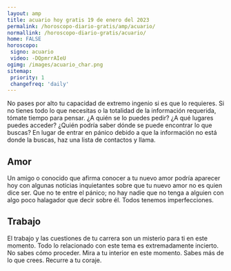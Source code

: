 ```yaml
---
layout: amp
title: acuario hoy gratis 19 de enero del 2023 
permalink: /horoscopo-diario-gratis/amp/acuario/
normallink: /horoscopo-diario-gratis/acuario/
home: FALSE
horoscopo:
 signo: acuario
 video: -DQpmrrAIeU
ogimg: /images/acuario_char.png
sitemap:
 priority: 1
 changefreq: 'daily'
---
```



No pases por alto tu capacidad de extremo ingenio si es que lo requieres. Si no tienes todo lo que necesitas o la totalidad de la información requerida, tómate tiempo para pensar. ¿A quién se lo puedes pedir? ¿A qué lugares puedes acceder? ¿Quién podría saber dónde se puede encontrar lo que buscas? En lugar de entrar en pánico debido a que la información no está donde la buscas, haz una lista de contactos y llama.

## Amor

Un amigo o conocido que afirma conocer a tu nuevo amor podría aparecer hoy con algunas noticias inquietantes sobre que tu nuevo amor no es quien dice ser. Que no te entre el pánico; no hay nadie que no tenga a alguien con algo poco halagador que decir sobre él. Todos tenemos imperfecciones.

## Trabajo

El trabajo y las cuestiones de tu carrera son un misterio para ti en este momento. Todo lo relacionado con este tema es extremadamente incierto. No sabes cómo proceder. Mira a tu interior en este momento. Sabes más de lo que crees. Recurre a tu coraje.